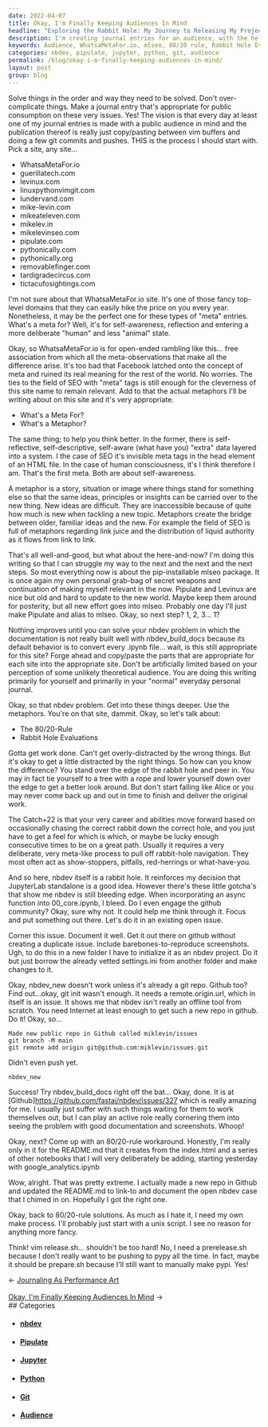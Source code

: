 ```yaml
---
date: 2022-04-07
title: Okay, I'm Finally Keeping Audiences In Mind
headline: "Exploring the Rabbit Hole: My Journey to Releasing My Project"
description: I'm creating journal entries for an audience, with the help of WhatsaMetaFor.io and the mlseo package. I'm using metaphors such as the 80/20 rule and rabbit hole evaluations to stay focused and productive. I recently took a risk and explored the nbdev rabbit hole, which led me to create a Github repository and a script to prepare my project for release. Join me on my journey and read my blog post to learn more!
keywords: Audience, WhatsaMetaFor.io, mlseo, 80/20 rule, Rabbit Hole Evaluations, nbdev, Github, Repository, Script, JupyterLab, Standalone, Issues, Documentation
categories: nbdev, pipulate, jupyter, python, git, audience
permalink: /blog/okay-i-m-finally-keeping-audiences-in-mind/
layout: post
group: blog
---
```



Solve things in the order and way they need to be solved. Don't over-complicate
things. Make a journal entry that's appropriate for public consumption on these
very issues. Yes! The vision is that every day at least one of my journal
entries is made with a public audience in mind and the publication thereof is
really just copy/pasting between vim buffers and doing a few git commits and
pushes. THIS is the process I should start with. Pick a site, any site...

- WhatsaMetaFor.io
- guerillatech.com
- levinux.com
- linuxpythonvimgit.com
- lundervand.com
- mike-levin.com
- mikeateleven.com
- mikelev.in
- mikelevinseo.com
- pipulate.com
- pythonically.com
- pythonically.org
- removablefinger.com
- tardigradecircus.com
- tictacufosightings.com

I'm not sure about that WhatsaMetaFor.io site. It's one of those fancy
top-level domains that they can easily hike the price on you every year.
Nonetheless, it may be the perfect one for these types of "meta" entries.
What's a meta for? Well, it's for self-awareness, reflection and entering a
more deliberate "human" and less "animal" state.

Okay, so WhatsaMetaFor.io is for open-ended rambling like this... free
association from which all the meta-observations that make all the difference
arise. It's too bad that Facebook latched onto the concept of meta and ruined
its real meaning for the rest of the world. No worries. The ties to the field
of SEO with "meta" tags is still enough for the cleverness of this site name to
remain relevant. Add to that the actual metaphors I'll be writing about on this
site and it's very appropriate.

- What's a Meta For?
- What's a Metaphor?

The same thing; to help you think better. In the former, there is
self-reflective, self-descriptive, self-aware (what have you) "extra" data
layered into a system. I the case of SEO it's invisible meta tags in the head
element of an HTML file. In the case of human consciousness, it's I think
therefore I am. That's the first meta. Both are about self-awareness.

A metaphor is a story, situation or image where things stand for something else
so that the same ideas, principles or insights can be carried over to the new
thing. New ideas are difficult. They are inaccessible because of quite how much
is new when tackling a new topic. Metaphors create the bridge between older,
familiar ideas and the new. For example the field of SEO is full of metaphors
regarding link juice and the distribution of liquid authority as it flows from
link to link.

That's all well-and-good, but what about the here-and-now? I'm doing this
writing so that I can struggle my way to the next and the next and the next
steps. So most everything now is about the pip-installable mlseo package. It is
once again my own personal grab-bag of secret weapons and continuation of
making myself relevant in the now. Pipulate and Levinux are nice but old and
hard to update to the new world. Maybe keep them around for posterity, but all
new effort goes into mlseo. Probably one day I'll just make Pipulate and alias
to mlseo. Okay, so next step? 1, 2, 3... 1?

Nothing improves until you can solve your nbdev problem in which the
documentation is not really built well with nbdev_build_docs because its
default behavior is to convert every .ipynb file... wait, is this still
appropriate for this site? Forge ahead and copy/paste the parts that are
appropriate for each site into the appropriate site. Don't be artificially
limited based on your perception of some unlikely theoretical audience. You are
doing this writing primarily for yourself and primarily in your "normal"
everyday personal journal.

Okay, so that nbdev problem. Get into these things deeper. Use the metaphors.
You're on that site, dammit. Okay, so let's talk about:

- The 80/20-Rule
- Rabbit Hole Evaluations

Gotta get work done. Can't get overly-distracted by the wrong things. But it's
okay to get a little distracted by the right things. So how can you know the
difference? You stand over the edge of the rabbit hole and peer in. You may in
fact tie yourself to a tree with a rope and lower yourself down over the edge
to get a better look around. But don't start falling like Alice or you may
never come back up and out in time to finish and deliver the original work.

The Catch+22 is that your very career and abilities move forward based on
occasionally chasing the correct rabbit down the correct hole, and you just
have to get a feel for which is which, or maybe be lucky enough consecutive
times to be on a great path. Usually it requires a very deliberate, very
meta-like process to pull off rabbit-hole navigation. They most often act as
show-stoppers, pitfalls, red-herrings or what-have-you.

And so here, nbdev itself is a rabbit hole. It reinforces my decision that
JupyterLab standalone is a good idea. However there's these little gotcha's
that show me nbdev is still bleeding edge. When incorporating an async function
into 00_core.ipynb, I bleed. Do I even engage the github community? Okay, sure
why not. It could help me think through it. Focus and put something out there.
Let's do it in an existing open issue.

Corner this issue. Document it well. Get it out there on github without
creating a duplicate issue. Include barebones-to-reproduce screenshots. Ugh, to
do this in a new folder I have to initialize it as an nbdev project. Do it but
just borrow the already vetted settings.ini from another folder and make
changes to it.

Okay, nbdev_new doesn't work unless it's already a git repo. Github too? Find
out...okay, git init wasn't enough. It needs a remote.origin.url, which in
itself is an issue. It shows me that nbdev isn't really an offline tool from
scratch. You need Internet at least enough to get such a new repo in github. Do
it! Okay, so...

    Made new public repo in Github called miklevin/issues
    git branch -M main
    git remote add origin git@github.com:miklevin/issues.git

Didn't even push yet.

    nbdev_new

Success! Try nbdev_build_docs right off the bat... Okay, done. It is at
[Github]https://github.com/fastai/nbdev/issues/327 which is really amazing for
me. I usually just suffer with such things waiting for them to work themselves
out, but I can play an active role really cornering them into seeing the
problem with good documentation and screenshots. Whoop!

Okay, next? Come up with an 80/20-rule workaround. Honestly, I'm really only in
it for the README.md that it creates from the index.html and a series of other
notebooks that I will very deliberately be adding, starting yesterday with
google_analytics.ipynb

Wow, alright. That was pretty extreme. I actually made a new repo in Github and
updated the README.md to link-to and document the open nbdev case that I chimed
in on. Hopefully I got the right one.

Okay, back to 80/20-rule solutions. As much as I hate it, I need my own make
process. I'll probably just start with a unix script. I see no reason for
anything more fancy.

Think! vim release.sh... shouldn't be too hard! No, I need a prerelease.sh
because I don't really want to be pushing to pypy all the time. In fact, maybe
it should be prepare.sh because I'll still want to manually make pypi. Yes!

<div class="arrow-links"><div class="post-nav-prev"><span class="arrow">&larr;&nbsp;</span><a href="/blog/journaling-as-performance-art/">Journaling As Performance Art</a></div> &nbsp; <div class="post-nav-next"><a href="/blog/okay-i-m-finally-keeping-audiences-in-mind/">Okay, I'm Finally Keeping Audiences In Mind</a><span class="arrow">&nbsp;&rarr;</span></div></div>
## Categories

<ul>
<li><h4><a href='/nbdev/'>nbdev</a></h4></li>
<li><h4><a href='/pipulate/'>Pipulate</a></h4></li>
<li><h4><a href='/jupyter/'>Jupyter</a></h4></li>
<li><h4><a href='/python/'>Python</a></h4></li>
<li><h4><a href='/git/'>Git</a></h4></li>
<li><h4><a href='/audience/'>Audience</a></h4></li></ul>